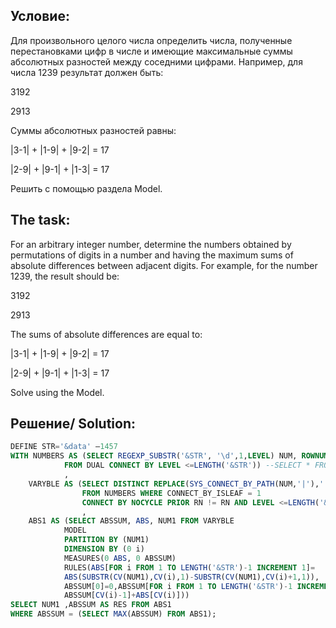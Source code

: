 Условие:
--
Для произвольного целого числа определить числа, полученные перестановками  цифр в числе  и имеющие максимальные суммы абсолютных разностей между соседними цифрами. Например, для числа 1239 результат должен быть:  

3192  

2913  

Суммы абсолютных разностей равны:  

|3-1| + |1-9| + |9-2| = 17  

|2-9| + |9-1| + |1-3| = 17  

Решить с помощью раздела Model.


The task:
--
For an arbitrary integer number, determine the numbers obtained by permutations of digits in a number and having the maximum sums of absolute differences between adjacent digits. For example, for the number 1239, the result should be:

3192

2913

The sums of absolute differences are equal to: 

|3-1| + |1-9| + |9-2| = 17  

|2-9| + |9-1| + |1-3| = 17  

Solve using the Model.

Решение/ Solution:
--
```SQL
DEFINE STR='&data' –1457
WITH NUMBERS AS (SELECT REGEXP_SUBSTR('&STR', '\d',1,LEVEL) NUM, ROWNUM RN
            FROM DUAL CONNECT BY LEVEL <=LENGTH('&STR')) --SELECT * FROM NUMBERS;
            ,
    VARYBLE AS (SELECT DISTINCT REPLACE(SYS_CONNECT_BY_PATH(NUM,'|'),'|') NUM1
                FROM NUMBERS WHERE CONNECT_BY_ISLEAF = 1
                CONNECT BY NOCYCLE PRIOR RN != RN AND LEVEL <=LENGTH('&STR')) --SELECT * FROM VARYBLE;
                ,
    ABS1 AS (SELECT ABSSUM, ABS, NUM1 FROM VARYBLE
            MODEL
            PARTITION BY (NUM1)
            DIMENSION BY (0 i)
            MEASURES(0 ABS, 0 ABSSUM)
            RULES(ABS[FOR i FROM 1 TO LENGTH('&STR')-1 INCREMENT 1]=
            ABS(SUBSTR(CV(NUM1),CV(i),1)-SUBSTR(CV(NUM1),CV(i)+1,1)),
            ABSSUM[0]=0,ABSSUM[FOR i FROM 1 TO LENGTH('&STR')-1 INCREMENT 1]=
            ABSSUM[CV(i)-1]+ABS[CV(i)]))
SELECT NUM1 ,ABSSUM AS RES FROM ABS1
WHERE ABSSUM = (SELECT MAX(ABSSUM) FROM ABS1); 
